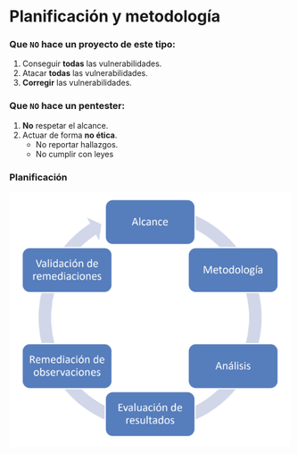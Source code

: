 # Planificación y metodología

### Que **`NO`** hace un proyecto de este tipo:

1. Conseguir **todas** las vulnerabilidades.
1. Atacar **todas** las vulnerabilidades.
1. **Corregir** las vulnerabilidades.

### Que **`NO`** hace un pentester:

1. **No** respetar el alcance.
1. Actuar de forma **no ética**.
   - No reportar hallazgos.
   - No cumplir con leyes

### Planificación

![Esquema planificacion de test de penetración](../images/pentest-planning.png)
